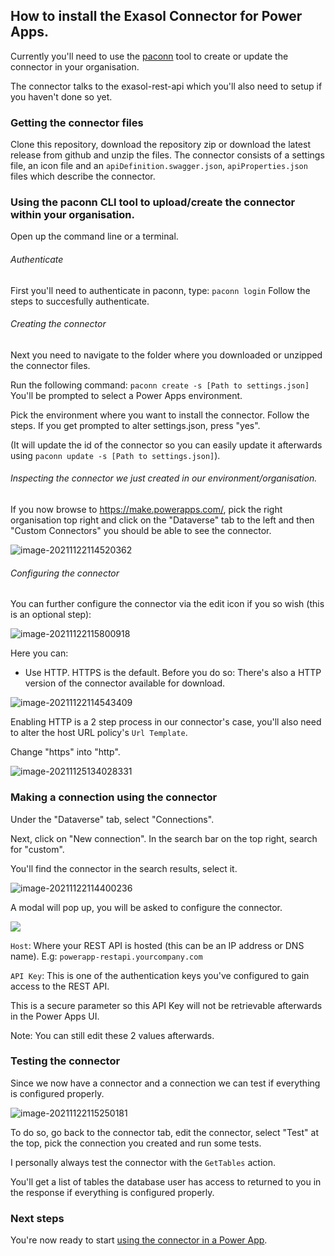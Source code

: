## How to install the Exasol Connector for Power Apps.

Currently you'll need to use the [paconn](https://docs.microsoft.com/en-us/connectors/custom-connectors/paconn-cli) tool to create or update the connector in your organisation.

The connector talks to the exasol-rest-api which you'll also need to setup if you haven't done so yet.

### Getting the connector files

Clone this repository, download the repository zip or download the latest release from github and unzip the files.
The connector consists of a settings file, an icon file and an `apiDefinition.swagger.json`, `apiProperties.json` files which describe the connector.

### Using the paconn CLI tool to upload/create the connector within your organisation.

Open up the command line or a terminal.

###### Authenticate

First you'll need to authenticate in paconn, type:
`paconn login`
Follow the steps to succesfully authenticate.

###### Creating the connector

Next you need to navigate to the folder where you downloaded or unzipped the connector files.

Run the following command:
`paconn create -s [Path to settings.json]`
You'll be prompted to select a Power Apps environment. 

Pick the environment where you want to install the connector.
Follow the steps.
If you get prompted to alter settings.json, press "yes". 

(It will update the id of the connector so you can easily update it afterwards using `paconn update -s [Path to settings.json]`).

###### Inspecting the connector we just created in our environment/organisation.

If you now browse to https://make.powerapps.com/, pick the right organisation top right and click on the "Dataverse" tab to the left and then "Custom Connectors" you should be able to see the connector.

![image-20211122114520362](user_guide.assets/image-20211122114520362.png)

###### Configuring the connector

You can further configure the connector via the edit icon if you so wish (this is an optional step):

![image-20211122115800918](user_guide.assets/image-20211122115800918.png)

Here you can: 

- Use HTTP. HTTPS is the default.
  Before you do so: There's also a HTTP version of the connector available for download.

![image-20211122114543409](user_guide.assets/image-20211122114543409.png)

Enabling HTTP is a 2 step process in our connector's case, you'll also need to alter the host URL policy's `Url Template`.

Change "https" into "http". 

![image-20211125134028331](user_guide.assets/image-20211125134028331.png)

### Making a connection using the connector

Under the "Dataverse" tab, select "Connections".

Next, click on "New connection".
In the search bar on the top right, search for "custom".

You'll find the connector in the search results, select it.

![image-20211122114400236](user_guide.assets/image-20211122114400236.png)

A modal will pop up, you will be asked to configure the connector.

![](user_guide.assets/2021-11-22-11-07-29-image-16375779996591.png)

`Host`: Where your REST API is hosted (this can be an IP address or DNS name).
E.g: `powerapp-restapi.yourcompany.com`

`API Key`: This is one of the authentication keys you've configured to gain access to the REST API. 

This is a secure parameter so this API Key will not be retrievable afterwards in the Power Apps UI.

Note: You can still edit these 2 values afterwards.

### Testing the connector

Since we now have a connector and a connection we can test if everything is configured properly.

![image-20211122115250181](user_guide.assets/image-20211122115250181.png)

To do so, go back to the connector tab, edit the connector, select "Test" at the top, pick the connection you created and run some tests.

I personally always test the connector with the `GetTables` action. 

You'll get a list of tables the database user has access to returned to you in the response if everything is configured properly.

### Next steps

You're now ready to start [using the connector in a Power App](user_guide.md#using_the_connector_in_a_power_app).